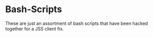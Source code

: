 Bash-Scripts
============

These are just an assortment of bash scripts that have been hacked together for a JSS client fix.
